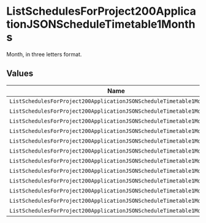 # ListSchedulesForProject200ApplicationJSONScheduleTimetable1Months

Month, in three letters format.


## Values

| Name                                                                   | Value                                                                  |
| ---------------------------------------------------------------------- | ---------------------------------------------------------------------- |
| `ListSchedulesForProject200ApplicationJSONScheduleTimetable1MonthsMar` | MAR                                                                    |
| `ListSchedulesForProject200ApplicationJSONScheduleTimetable1MonthsNov` | NOV                                                                    |
| `ListSchedulesForProject200ApplicationJSONScheduleTimetable1MonthsDec` | DEC                                                                    |
| `ListSchedulesForProject200ApplicationJSONScheduleTimetable1MonthsJun` | JUN                                                                    |
| `ListSchedulesForProject200ApplicationJSONScheduleTimetable1MonthsMay` | MAY                                                                    |
| `ListSchedulesForProject200ApplicationJSONScheduleTimetable1MonthsOct` | OCT                                                                    |
| `ListSchedulesForProject200ApplicationJSONScheduleTimetable1MonthsFeb` | FEB                                                                    |
| `ListSchedulesForProject200ApplicationJSONScheduleTimetable1MonthsApr` | APR                                                                    |
| `ListSchedulesForProject200ApplicationJSONScheduleTimetable1MonthsSep` | SEP                                                                    |
| `ListSchedulesForProject200ApplicationJSONScheduleTimetable1MonthsAug` | AUG                                                                    |
| `ListSchedulesForProject200ApplicationJSONScheduleTimetable1MonthsJan` | JAN                                                                    |
| `ListSchedulesForProject200ApplicationJSONScheduleTimetable1MonthsJul` | JUL                                                                    |